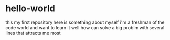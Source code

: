 # hello-world
this my first repository
here is something about myself
i'm a freshman of the code world and want to learn it well
how can solve a big problm with several lines 
that attracts me most
